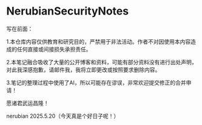 # NerubianSecurityNotes

写在前面：

 1.本仓库内容仅供教育和研究目的，严禁用于非法活动。作者不对因使用本内容造成的任何直接或间接损失承担责任。

 2.本笔记融合吸收了大量的公开博客和资料，可能有部分资料没有进行出处声明，对此我深感抱歉，请邮件我，我将立即更改或按照要求删除内容。

 3.笔记的整理过程中使用了AI，所以可能存在谬误，非常欢迎提交修正的合并申请！

愿诸君武运昌隆！

nerubian
2025.5.20（今天真是个好日子呢！）
